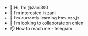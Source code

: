 - 👋 Hi, I’m @zani300
- 👀 I’m interested in zani
- 🌱 I’m currently learning html,css,js
- 💞️ I’m looking to collaborate on chlen
- 📫 How to reach me - telegram

<!---
zani300/zani300 is a ✨ special ✨ repository because its `README.md` (this file) appears on your GitHub profile.
You can click the Preview link to take a look at your changes.
--->
